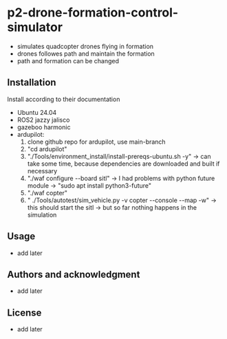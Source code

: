 # p2-drone-formation-control-simulator

- simulates quadcopter drones flying in formation
- drones followes path and maintain the formation
- path and formation can be changed

## Installation
Install according to their documentation
- Ubuntu 24.04
- ROS2 jazzy jalisco
- gazeboo harmonic
- ardupilot: 
    1. clone github repo for ardupilot, use main-branch
    2. "cd ardupilot"
    3. "./Tools/environment_install/install-prereqs-ubuntu.sh -y"
        -> can take some time, because dependencies are downloaded and 
           built if necessary
    4. "./waf configure --board sitl"
        -> I had problems with python future module
        -> "sudo apt install python3-future"
    5. "./waf copter"
    6. " ./Tools/autotest/sim_vehicle.py -v copter --console --map -w"
    -> this should start the sitl
    -> but so far nothing happens in the simulation

## Usage
- add later

## Authors and acknowledgment
- add later

## License
- add later

